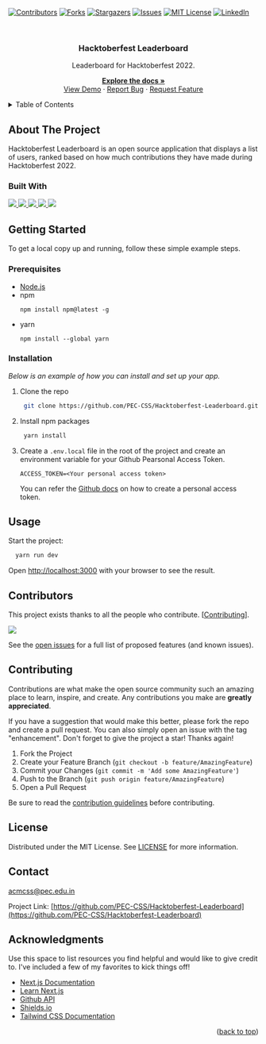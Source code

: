 <div id="top"></div>

<!-- PROJECT SHIELDS-->

[![Contributors][contributors-shield]][contributors-url]
[![Forks][forks-shield]][forks-url]
[![Stargazers][stars-shield]][stars-url]
[![Issues][issues-shield]][issues-url]
[![MIT License][license-shield]][license-url]
[![LinkedIn][linkedin-shield]][linkedin-url]

<!-- PROJECT LOGO -->
<div align="center">
    <br>
  <h3 align="center">Hacktoberfest Leaderboard</h3>

  <p align="center">
    <p>Leaderboard for Hacktoberfest 2022.</p>

<a href="https://github.com/PEC-CSS/Hacktoberfest-Leaderboard"><strong>Explore the docs »</strong></a>
<br />
<a href="https://github.com/PEC-CSS/Hacktoberfest-Leaderboard">View Demo</a>
·
<a href="https://github.com/PEC-CSS/Hacktoberfest-Leaderboard/issues">Report Bug</a>
·
<a href="https://github.com/PEC-CSS/Hacktoberfest-Leaderboard/issues">Request Feature</a>

  </p>
</div>

<!-- TABLE OF CONTENTS -->
<details>
  <summary>Table of Contents</summary>
  <ol>
    <li>
        <a href="#about-the-project">About The Project</a>
        <ul>
          <li><a href="#built-with">Built With</a></li>
        </ul>
      </li>
      <li>
        <a href="#getting-started">Getting Started</a>
        <ul>
          <li><a href="#prerequisites">Prerequisites</a></li>
          <li><a href="#installation">Installation</a></li>
        </ul>
      </li>
      <li><a href="#usage">Usage</a></li>
<!--       <li><a href="#roadmap">Roadmap</a></li> -->
      <li><a href="#contributing">Contributing</a></li>
      <li><a href="#license">License</a></li>
      <li><a href="#contact">Contact</a></li>
      <li><a href="#acknowledgments">Acknowledgments</a></li>
  </ol>
</details>

<!-- ABOUT THE PROJECT -->

## About The Project

<p align=>
Hacktoberfest Leaderboard is an open source application that displays a list of users, ranked based on how much contributions they have made during Hacktoberfest 2022.
</p>

<!-- BUILT WITH -->

### Built With

<a href="">
<img src="https://img.shields.io/badge/react-%2320232a.svg?style=for-the-badge&logo=react&logoColor=%2361DAFB" />
</a>
<a href="">
<img src="https://img.shields.io/badge/Next-black?style=for-the-badge&logo=next.js&logoColor=white" />
</a>
<a href="">
<img src="https://img.shields.io/badge/tailwindcss-%2338B2AC.svg?style=for-the-badge&logo=tailwind-css&logoColor=white" />
</a>
<a href="https://firebase.google.com/">
<img src="https://img.shields.io/badge/firebase-ffca28?style=for-the-badge&logo=firebase&logoColor=black" />
</a>
<a href="">
<img src="https://img.shields.io/badge/yarn-%232C8EBB.svg?style=for-the-badge&logo=yarn&logoColor=white" />
</a>


<!-- GETTING STARTED-->

## Getting Started

To get a local copy up and running, follow these simple example steps.

### Prerequisites
- [Node.js](https://nodejs.org/en/)
- npm
  ```
  npm install npm@latest -g
  ```
- yarn
  ```
  npm install --global yarn
  ```

### Installation

_Below is an example of how you can install and set up your app._

1. Clone the repo
   ```bash
    git clone https://github.com/PEC-CSS/Hacktoberfest-Leaderboard.git
   ```
2. Install npm packages

   ```bash
    yarn install
   ```
3. Create a `.env.local` file in the root of the project and create an environment variable for your Github Pearsonal Access Token.
   ```env
   ACCESS_TOKEN=<Your personal access token>
   ```
   You can refer the [Github docs](https://docs.github.com/en/authentication/keeping-your-account-and-data-secure/creating-a-personal-access-token) on how to create a personal access token.

<!-- USAGE -->

## Usage

Start the project:

```bash
  yarn run dev
```

Open [http://localhost:3000](http://localhost:3000) with your browser to see the result.

## Contributors

This project exists thanks to all the people who contribute. [<a href="#contributing">Contributing</a>].

<a href="https://github.com/PEC-CSS/Hacktoberfext-Leaderboard/graphs/contributors">
  <img src="https://contrib.rocks/image?repo=PEC-CSS/Hacktoberfest-Leaderboard" />
</a>

See the [open issues](https://github.com/PEC-CSS/Hacktoberfest-Leaderboard/issues) for a full list of proposed features (and known issues).

<!-- CONTRIBUTING -->

## Contributing

Contributions are what make the open source community such an amazing place to learn, inspire, and create. Any contributions you make are **greatly appreciated**.

If you have a suggestion that would make this better, please fork the repo and create a pull request. You can also simply open an issue with the tag "enhancement".
Don't forget to give the project a star! Thanks again!

1. Fork the Project
2. Create your Feature Branch (`git checkout -b feature/AmazingFeature`)
3. Commit your Changes (`git commit -m 'Add some AmazingFeature'`)
4. Push to the Branch (`git push origin feature/AmazingFeature`)
5. Open a Pull Request

Be sure to read the [contribution guidelines](CONTRIBUTING.md) before contributing.

<!-- LICENSE -->

## License

Distributed under the MIT License. See [LICENSE](LICENSE) for more information.

<!-- CONTACT -->

## Contact

acmcss@pec.edu.in

Project Link: [https://github.com/PEC-CSS/Hacktoberfest-Leaderboard](https://github.com/PEC-CSS/Hacktoberfest-Leaderboard)

<!-- ACKNOWLEDGMENTS -->

## Acknowledgments

Use this space to list resources you find helpful and would like to give credit to. I've included a few of my favorites to kick things off!

- [Next.js Documentation](https://nextjs.org/docs)
- [Learn Next.js](https://nextjs.org/learn/)
- [Github API](https://docs.github.com/en/developers/overview/about-githubs-apis)
- [Shields.io](https://shields.io)
- [Tailwind CSS Documentation](https://tailwindcss.com/docs/installation)

<p align="right">(<a href="#top">back to top</a>)</p>

<!-- MARKDOWN LINKS & IMAGES -->
<!-- https://www.markdownguide.org/basic-syntax/#reference-style-links -->

[contributors-shield]: https://img.shields.io/github/contributors/PEC-CSS/Hacktoberfest-Leaderboard?color=green&style=for-the-badge
[contributors-url]: https://github.com/PEC-CSS/Hacktoberfest-Leaderboard/graphs/contributors
[forks-shield]: https://img.shields.io/github/forks/PEC-CSS/Hacktoberfest-Leaderboard?style=for-the-badge
[forks-url]: https://github.com/PEC-CSS/Hacktoberfest-Leaderboard/network/members
[stars-shield]: https://img.shields.io/github/stars/PEC-CSS/Hacktoberfest-Leaderboard?style=for-the-badge
[stars-url]: https://github.com/PEC-CSS/Hacktoberfest-Leaderboard/stargazers
[issues-shield]: https://img.shields.io/github/issues/PEC-CSS/Hacktoberfest-Leaderboard?style=for-the-badge
[issues-url]: https://github.com/PEC-CSS/Hacktoberfest-Leaderboard/issues
[license-shield]: https://img.shields.io/github/license/PEC-CSS/Hacktoberfest-Leaderboard?style=for-the-badge
[license-url]: https://github.com/PEC-CSS/Hacktoberfest-Leaderboard/blob/master/LICENSE.txt
[linkedin-shield]: https://img.shields.io/badge/-LinkedIn-black.svg?style=for-the-badge&logo=linkedin&colorB=555
[linkedin-url]: https://in.linkedin.com/company/pec-acm-student-chapter

